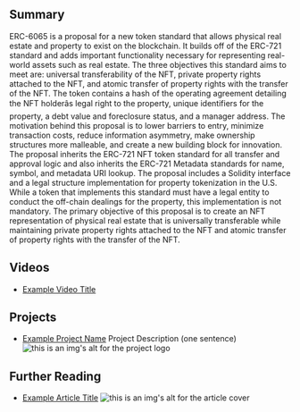 ## Summary

ERC-6065 is a proposal for a new token standard that allows physical real estate and property to exist on the blockchain. It builds off of the ERC-721 standard and adds important functionality necessary for representing real-world assets such as real estate. The three objectives this standard aims to meet are: universal transferability of the NFT, private property rights attached to the NFT, and atomic transfer of property rights with the transfer of the NFT. The token contains a hash of the operating agreement detailing the NFT holderâs legal right to the property, unique identifiers for the property, a debt value and foreclosure status, and a manager address. The motivation behind this proposal is to lower barriers to entry, minimize transaction costs, reduce information asymmetry, make ownership structures more malleable, and create a new building block for innovation. The proposal inherits the ERC-721 NFT token standard for all transfer and approval logic and also inherits the ERC-721 Metadata standards for name, symbol, and metadata URI lookup. The proposal includes a Solidity interface and a legal structure implementation for property tokenization in the U.S. While a token that implements this standard must have a legal entity to conduct the off-chain dealings for the property, this implementation is not mandatory. The primary objective of this proposal is to create an NFT representation of physical real estate that is universally transferable while maintaining private property rights attached to the NFT and atomic transfer of property rights with the transfer of the NFT.

## Videos

- [Example Video Title](https://www.youtube.com/watch?v=TDGq4aeevgY)

## Projects

- [Example Project Name](https://xxxx.xxx/xxxxx) Project Description (one sentence) ![this is an img's alt for the project logo](https://xxxx.xxx/project-logo.xxx)

## Further Reading

- [Example Article Title](https://xxxx.xxx/xxxxx) ![this is an img's alt for the article cover](https://xxxx.xxx/article-cover.xxx)
